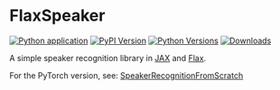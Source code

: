 # FlaxSpeaker

 [![Python application](https://github.com/wq2012/FlaxSpeaker/actions/workflows/python-app.yml/badge.svg)](https://github.com/wq2012/FlaxSpeaker/actions/workflows/python-app.yml) [![PyPI Version](https://img.shields.io/pypi/v/flaxspeaker.svg)](https://pypi.python.org/pypi/flaxspeaker) [![Python Versions](https://img.shields.io/pypi/pyversions/flaxspeaker.svg)](https://pypi.org/project/flaxspeaker) [![Downloads](https://pepy.tech/badge/flaxspeaker)](https://pepy.tech/project/flaxspeaker)


 A simple speaker recognition library in [JAX](https://jax.readthedocs.io) and [Flax](https://flax.readthedocs.io).

 For the PyTorch version, see: [SpeakerRecognitionFromScratch](https://github.com/wq2012/SpeakerRecognitionFromScratch)

